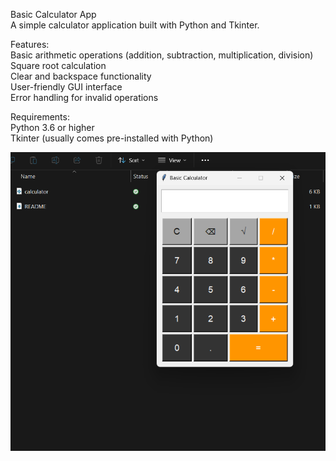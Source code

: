 Basic Calculator App  
A simple calculator application built with Python and Tkinter.

Features:  
Basic arithmetic operations (addition, subtraction, multiplication, division)  
Square root calculation  
Clear and backspace functionality  
User-friendly GUI interface  
Error handling for invalid operations

Requirements:  
Python 3.6 or higher  
Tkinter (usually comes pre-installed with Python)

![Calculator Screenshot](screenshot1-calculator.png)
